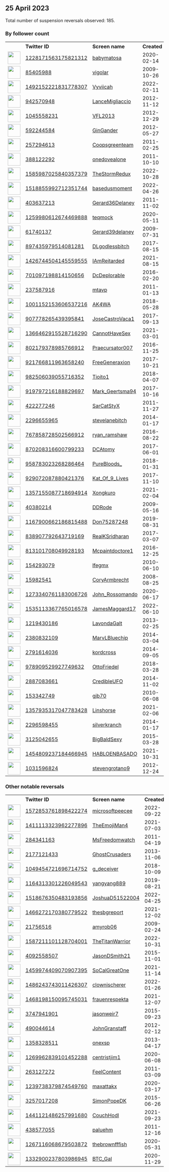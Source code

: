 
## 25 April 2023
Total number of suspension reversals observed: 185.

### By follower count
<table><tr><th></th><th align="left">Twitter ID</th><th align="left">Screen name</th>
<th align="left">Created</th><th align="left">Status</th><th align="left">Suspended</th><th align="left">Followers</th>
<tr><td><a href="https://pbs.twimg.com/profile_images/1546219290482937856/w11-2etM_normal.jpg"><img src="https://pbs.twimg.com/profile_images/1546219290482937856/w11-2etM_normal.jpg" width="40px" height="40px" align="center"/></a></td><td><a href="https://twitter.com/intent/user?user_id=1228171563175821312">1228171563175821312</a></td><td><a href="https://twitter.com/babymatosa">babymatosa</a></td><td>2020-02-14</td><td align="center"></td><td>2022-09-21</td><td>2596005</td></tr>
<tr><td><a href="https://pbs.twimg.com/profile_images/1490132532729462788/xanzSd7Q_normal.jpg"><img src="https://pbs.twimg.com/profile_images/1490132532729462788/xanzSd7Q_normal.jpg" width="40px" height="40px" align="center"/></a></td><td><a href="https://twitter.com/intent/user?user_id=85405988">85405988</a></td><td><a href="https://twitter.com/vigolar">vigolar</a></td><td>2009-10-26</td><td align="center"></td><td>2022-03-09</td><td>1271729</td></tr>
<tr><td><a href="https://pbs.twimg.com/profile_images/1570072695924051968/BG0AKUcq_normal.jpg"><img src="https://pbs.twimg.com/profile_images/1570072695924051968/BG0AKUcq_normal.jpg" width="40px" height="40px" align="center"/></a></td><td><a href="https://twitter.com/intent/user?user_id=1492152221831778307">1492152221831778307</a></td><td><a href="https://twitter.com/Vyviicah">Vyviicah</a></td><td>2022-02-11</td><td align="center"></td><td>2022-09-20</td><td>1059449</td></tr>
<tr><td><a href="https://pbs.twimg.com/profile_images/1281414944424988674/xm2_chIV_normal.jpg"><img src="https://pbs.twimg.com/profile_images/1281414944424988674/xm2_chIV_normal.jpg" width="40px" height="40px" align="center"/></a></td><td><a href="https://twitter.com/intent/user?user_id=942570948">942570948</a></td><td><a href="https://twitter.com/LanceMigliaccio">LanceMigliaccio</a></td><td>2012-11-12</td><td align="center"></td><td></td><td>202959</td></tr>
<tr><td><a href="https://pbs.twimg.com/profile_images/1328459096698314754/Ij6obnJ-_normal.jpg"><img src="https://pbs.twimg.com/profile_images/1328459096698314754/Ij6obnJ-_normal.jpg" width="40px" height="40px" align="center"/></a></td><td><a href="https://twitter.com/intent/user?user_id=1045558231">1045558231</a></td><td><a href="https://twitter.com/VFL2013">VFL2013</a></td><td>2012-12-29</td><td align="center"></td><td></td><td>83987</td></tr>
<tr><td><a href="https://pbs.twimg.com/profile_images/430568849063178241/q4gbxter_normal.jpeg"><img src="https://pbs.twimg.com/profile_images/430568849063178241/q4gbxter_normal.jpeg" width="40px" height="40px" align="center"/></a></td><td><a href="https://twitter.com/intent/user?user_id=592244584">592244584</a></td><td><a href="https://twitter.com/GinGander">GinGander</a></td><td>2012-05-27</td><td align="center"></td><td>2022-11-27</td><td>77333</td></tr>
<tr><td><a href="https://pbs.twimg.com/profile_images/1404988245201596417/W5UTAcdD_normal.jpg"><img src="https://pbs.twimg.com/profile_images/1404988245201596417/W5UTAcdD_normal.jpg" width="40px" height="40px" align="center"/></a></td><td><a href="https://twitter.com/intent/user?user_id=257294613">257294613</a></td><td><a href="https://twitter.com/Coopsgreenteam">Coopsgreenteam</a></td><td>2011-02-25</td><td align="center"></td><td>2022-02-13</td><td>54932</td></tr>
<tr><td><a href="https://pbs.twimg.com/profile_images/1080913071923695617/plBr5fLS_normal.jpg"><img src="https://pbs.twimg.com/profile_images/1080913071923695617/plBr5fLS_normal.jpg" width="40px" height="40px" align="center"/></a></td><td><a href="https://twitter.com/intent/user?user_id=388122292">388122292</a></td><td><a href="https://twitter.com/onedovealone">onedovealone</a></td><td>2011-10-10</td><td align="center"></td><td></td><td>25654</td></tr>
<tr><td><a href="https://pbs.twimg.com/profile_images/1650596564476239872/MtK3Qetl_normal.jpg"><img src="https://pbs.twimg.com/profile_images/1650596564476239872/MtK3Qetl_normal.jpg" width="40px" height="40px" align="center"/></a></td><td><a href="https://twitter.com/intent/user?user_id=1585987025840357379">1585987025840357379</a></td><td><a href="https://twitter.com/TheStormRedux">TheStormRedux</a></td><td>2022-10-28</td><td align="center"></td><td>2022-11-02</td><td>20565</td></tr>
<tr><td><a href="https://pbs.twimg.com/profile_images/1559697436637020160/g5VZDnVl_normal.jpg"><img src="https://pbs.twimg.com/profile_images/1559697436637020160/g5VZDnVl_normal.jpg" width="40px" height="40px" align="center"/></a></td><td><a href="https://twitter.com/intent/user?user_id=1518855992712351744">1518855992712351744</a></td><td><a href="https://twitter.com/basedusmoment">basedusmoment</a></td><td>2022-04-26</td><td align="center"></td><td>2022-08-21</td><td>15442</td></tr>
<tr><td><a href="https://pbs.twimg.com/profile_images/1650762303191633921/Jn_47KJW_normal.jpg"><img src="https://pbs.twimg.com/profile_images/1650762303191633921/Jn_47KJW_normal.jpg" width="40px" height="40px" align="center"/></a></td><td><a href="https://twitter.com/intent/user?user_id=403637213">403637213</a></td><td><a href="https://twitter.com/Gerard36Delaney">Gerard36Delaney</a></td><td>2011-11-02</td><td align="center"></td><td></td><td>14504</td></tr>
<tr><td><a href="https://pbs.twimg.com/profile_images/1650809215865200645/6kf-jZWQ_normal.jpg"><img src="https://pbs.twimg.com/profile_images/1650809215865200645/6kf-jZWQ_normal.jpg" width="40px" height="40px" align="center"/></a></td><td><a href="https://twitter.com/intent/user?user_id=1259980612674469888">1259980612674469888</a></td><td><a href="https://twitter.com/teqmock">teqmock</a></td><td>2020-05-11</td><td align="center"></td><td>2022-08-17</td><td>13345</td></tr>
<tr><td><a href="https://pbs.twimg.com/profile_images/1650895898740678656/1Qo1Xt-b_normal.jpg"><img src="https://pbs.twimg.com/profile_images/1650895898740678656/1Qo1Xt-b_normal.jpg" width="40px" height="40px" align="center"/></a></td><td><a href="https://twitter.com/intent/user?user_id=61740137">61740137</a></td><td><a href="https://twitter.com/Gerard39delaney">Gerard39delaney</a></td><td>2009-07-31</td><td align="center"></td><td>2022-02-13</td><td>11466</td></tr>
<tr><td><a href="https://pbs.twimg.com/profile_images/1538278028287123456/IlrSTgH__normal.jpg"><img src="https://pbs.twimg.com/profile_images/1538278028287123456/IlrSTgH__normal.jpg" width="40px" height="40px" align="center"/></a></td><td><a href="https://twitter.com/intent/user?user_id=897435979514081281">897435979514081281</a></td><td><a href="https://twitter.com/DLgodlessbitch">DLgodlessbitch</a></td><td>2017-08-15</td><td align="center"></td><td>2023-03-31</td><td>11406</td></tr>
<tr><td><a href="https://pbs.twimg.com/profile_images/1567266429627498496/U0s16jzv_normal.jpg"><img src="https://pbs.twimg.com/profile_images/1567266429627498496/U0s16jzv_normal.jpg" width="40px" height="40px" align="center"/></a></td><td><a href="https://twitter.com/intent/user?user_id=1426744504145559555">1426744504145559555</a></td><td><a href="https://twitter.com/IAmReitarded">IAmReitarded</a></td><td>2021-08-15</td><td align="center"></td><td>2022-09-20</td><td>11168</td></tr>
<tr><td><a href="https://pbs.twimg.com/profile_images/946021827347873792/LcYNtZRd_normal.jpg"><img src="https://pbs.twimg.com/profile_images/946021827347873792/LcYNtZRd_normal.jpg" width="40px" height="40px" align="center"/></a></td><td><a href="https://twitter.com/intent/user?user_id=701097198814150656">701097198814150656</a></td><td><a href="https://twitter.com/DcDeplorable">DcDeplorable</a></td><td>2016-02-20</td><td align="center"></td><td></td><td>9318</td></tr>
<tr><td><a href="https://pbs.twimg.com/profile_images/980200053330599937/XrOe_ZG5_normal.jpg"><img src="https://pbs.twimg.com/profile_images/980200053330599937/XrOe_ZG5_normal.jpg" width="40px" height="40px" align="center"/></a></td><td><a href="https://twitter.com/intent/user?user_id=237587916">237587916</a></td><td><a href="https://twitter.com/mtavp">mtavp</a></td><td>2011-01-13</td><td align="center"></td><td></td><td>9264</td></tr>
<tr><td><a href="https://pbs.twimg.com/profile_images/1650879865799991296/QITTjSFG_normal.jpg"><img src="https://pbs.twimg.com/profile_images/1650879865799991296/QITTjSFG_normal.jpg" width="40px" height="40px" align="center"/></a></td><td><a href="https://twitter.com/intent/user?user_id=1001152153606537216">1001152153606537216</a></td><td><a href="https://twitter.com/AK4WA">AK4WA</a></td><td>2018-05-28</td><td align="center"></td><td></td><td>9193</td></tr>
<tr><td><a href="https://pbs.twimg.com/profile_images/1610702725381238784/SaTNUuRe_normal.jpg"><img src="https://pbs.twimg.com/profile_images/1610702725381238784/SaTNUuRe_normal.jpg" width="40px" height="40px" align="center"/></a></td><td><a href="https://twitter.com/intent/user?user_id=907778265439395841">907778265439395841</a></td><td><a href="https://twitter.com/JoseCastroVaca1">JoseCastroVaca1</a></td><td>2017-09-13</td><td align="center"></td><td>2023-01-24</td><td>8668</td></tr>
<tr><td><a href="https://pbs.twimg.com/profile_images/1504551138284081153/UQBEDuNo_normal.jpg"><img src="https://pbs.twimg.com/profile_images/1504551138284081153/UQBEDuNo_normal.jpg" width="40px" height="40px" align="center"/></a></td><td><a href="https://twitter.com/intent/user?user_id=1366462915528716290">1366462915528716290</a></td><td><a href="https://twitter.com/CannotHaveSex">CannotHaveSex</a></td><td>2021-03-01</td><td align="center"></td><td>2022-04-12</td><td>8403</td></tr>
<tr><td><a href="https://pbs.twimg.com/profile_images/1205533410300715010/-LfPMKel_normal.jpg"><img src="https://pbs.twimg.com/profile_images/1205533410300715010/-LfPMKel_normal.jpg" width="40px" height="40px" align="center"/></a></td><td><a href="https://twitter.com/intent/user?user_id=802179378985766912">802179378985766912</a></td><td><a href="https://twitter.com/Praecursator007">Praecursator007</a></td><td>2016-11-25</td><td align="center"></td><td>2022-05-05</td><td>7624</td></tr>
<tr><td><a href="https://pbs.twimg.com/profile_images/1534807446883024901/RSC7wF6Q_normal.jpg"><img src="https://pbs.twimg.com/profile_images/1534807446883024901/RSC7wF6Q_normal.jpg" width="40px" height="40px" align="center"/></a></td><td><a href="https://twitter.com/intent/user?user_id=921766811963658240">921766811963658240</a></td><td><a href="https://twitter.com/FreeGeneraxion">FreeGeneraxion</a></td><td>2017-10-21</td><td align="center"></td><td>2022-10-17</td><td>7139</td></tr>
<tr><td><a href="https://pbs.twimg.com/profile_images/1233651886764494849/mRSHXjJB_normal.jpg"><img src="https://pbs.twimg.com/profile_images/1233651886764494849/mRSHXjJB_normal.jpg" width="40px" height="40px" align="center"/></a></td><td><a href="https://twitter.com/intent/user?user_id=982506039055716352">982506039055716352</a></td><td><a href="https://twitter.com/Tioito1">Tioito1</a></td><td>2018-04-07</td><td align="center"></td><td>2022-08-25</td><td>6901</td></tr>
<tr><td><a href="https://pbs.twimg.com/profile_images/1650484705484218369/hWvWGUEr_normal.jpg"><img src="https://pbs.twimg.com/profile_images/1650484705484218369/hWvWGUEr_normal.jpg" width="40px" height="40px" align="center"/></a></td><td><a href="https://twitter.com/intent/user?user_id=919797216188829697">919797216188829697</a></td><td><a href="https://twitter.com/Mark_Geertsma94">Mark_Geertsma94</a></td><td>2017-10-16</td><td align="center"></td><td></td><td>6834</td></tr>
<tr><td><a href="https://pbs.twimg.com/profile_images/841127762244993024/xPo8FUDR_normal.jpg"><img src="https://pbs.twimg.com/profile_images/841127762244993024/xPo8FUDR_normal.jpg" width="40px" height="40px" align="center"/></a></td><td><a href="https://twitter.com/intent/user?user_id=422277246">422277246</a></td><td><a href="https://twitter.com/SarCatStyX">SarCatStyX</a></td><td>2011-11-27</td><td align="center"></td><td></td><td>6529</td></tr>
<tr><td><a href="https://pbs.twimg.com/profile_images/1492603506758463493/snVWgDZ-_normal.jpg"><img src="https://pbs.twimg.com/profile_images/1492603506758463493/snVWgDZ-_normal.jpg" width="40px" height="40px" align="center"/></a></td><td><a href="https://twitter.com/intent/user?user_id=2296655965">2296655965</a></td><td><a href="https://twitter.com/stevelanebitch">stevelanebitch</a></td><td>2014-01-17</td><td align="center"></td><td>2022-07-28</td><td>5283</td></tr>
<tr><td><a href="https://pbs.twimg.com/profile_images/1110953347060809728/nhpxzQW9_normal.jpg"><img src="https://pbs.twimg.com/profile_images/1110953347060809728/nhpxzQW9_normal.jpg" width="40px" height="40px" align="center"/></a></td><td><a href="https://twitter.com/intent/user?user_id=767858728502566912">767858728502566912</a></td><td><a href="https://twitter.com/ryan_ramshaw">ryan_ramshaw</a></td><td>2016-08-22</td><td align="center"></td><td>2022-07-22</td><td>4750</td></tr>
<tr><td><a href="https://pbs.twimg.com/profile_images/1608676124288258049/xvLB0fSE_normal.jpg"><img src="https://pbs.twimg.com/profile_images/1608676124288258049/xvLB0fSE_normal.jpg" width="40px" height="40px" align="center"/></a></td><td><a href="https://twitter.com/intent/user?user_id=870208316600799233">870208316600799233</a></td><td><a href="https://twitter.com/DCAtomy">DCAtomy</a></td><td>2017-06-01</td><td align="center"></td><td>2023-04-14</td><td>4601</td></tr>
<tr><td><a href="https://pbs.twimg.com/profile_images/1650650359373926400/s065w2z9_normal.jpg"><img src="https://pbs.twimg.com/profile_images/1650650359373926400/s065w2z9_normal.jpg" width="40px" height="40px" align="center"/></a></td><td><a href="https://twitter.com/intent/user?user_id=958783023268286464">958783023268286464</a></td><td><a href="https://twitter.com/PureBloods_">PureBloods_</a></td><td>2018-01-31</td><td align="center"></td><td>2022-09-09</td><td>4313</td></tr>
<tr><td><a href="https://pbs.twimg.com/profile_images/1285809769098379265/cU1pLZHx_normal.jpg"><img src="https://pbs.twimg.com/profile_images/1285809769098379265/cU1pLZHx_normal.jpg" width="40px" height="40px" align="center"/></a></td><td><a href="https://twitter.com/intent/user?user_id=929072087880421376">929072087880421376</a></td><td><a href="https://twitter.com/Kat_Of_9_Lives">Kat_Of_9_Lives</a></td><td>2017-11-10</td><td align="center"></td><td></td><td>4079</td></tr>
<tr><td><a href="https://pbs.twimg.com/profile_images/1380294580705370120/xjmf_XuY_normal.jpg"><img src="https://pbs.twimg.com/profile_images/1380294580705370120/xjmf_XuY_normal.jpg" width="40px" height="40px" align="center"/></a></td><td><a href="https://twitter.com/intent/user?user_id=1357155087718694914">1357155087718694914</a></td><td><a href="https://twitter.com/Xongkuro">Xongkuro</a></td><td>2021-02-04</td><td align="center"></td><td></td><td>3924</td></tr>
<tr><td><a href="https://pbs.twimg.com/profile_images/956966995299205120/nPEUxf5A_normal.jpg"><img src="https://pbs.twimg.com/profile_images/956966995299205120/nPEUxf5A_normal.jpg" width="40px" height="40px" align="center"/></a></td><td><a href="https://twitter.com/intent/user?user_id=40380214">40380214</a></td><td><a href="https://twitter.com/DDRode">DDRode</a></td><td>2009-05-16</td><td align="center"></td><td></td><td>3374</td></tr>
<tr><td><a href="https://pbs.twimg.com/profile_images/1167901010079010821/Medmm7Dm_normal.jpg"><img src="https://pbs.twimg.com/profile_images/1167901010079010821/Medmm7Dm_normal.jpg" width="40px" height="40px" align="center"/></a></td><td><a href="https://twitter.com/intent/user?user_id=1167900662186815488">1167900662186815488</a></td><td><a href="https://twitter.com/Don75287248">Don75287248</a></td><td>2019-08-31</td><td align="center"></td><td>2022-10-29</td><td>3316</td></tr>
<tr><td><a href="https://pbs.twimg.com/profile_images/1586715549182173186/CaZ54tk5_normal.jpg"><img src="https://pbs.twimg.com/profile_images/1586715549182173186/CaZ54tk5_normal.jpg" width="40px" height="40px" align="center"/></a></td><td><a href="https://twitter.com/intent/user?user_id=838907792643719169">838907792643719169</a></td><td><a href="https://twitter.com/RealKSridharan">RealKSridharan</a></td><td>2017-03-07</td><td align="center"></td><td>2022-12-17</td><td>3087</td></tr>
<tr><td><a href="https://pbs.twimg.com/profile_images/814922872212713472/49pQw_Dk_normal.jpg"><img src="https://pbs.twimg.com/profile_images/814922872212713472/49pQw_Dk_normal.jpg" width="40px" height="40px" align="center"/></a></td><td><a href="https://twitter.com/intent/user?user_id=813101708049928193">813101708049928193</a></td><td><a href="https://twitter.com/Mcpaintdoctore1">Mcpaintdoctore1</a></td><td>2016-12-25</td><td align="center"></td><td></td><td>2880</td></tr>
<tr><td><a href="https://pbs.twimg.com/profile_images/1370803237192937473/FqcQgs70_normal.jpg"><img src="https://pbs.twimg.com/profile_images/1370803237192937473/FqcQgs70_normal.jpg" width="40px" height="40px" align="center"/></a></td><td><a href="https://twitter.com/intent/user?user_id=154293079">154293079</a></td><td><a href="https://twitter.com/lfegmx">lfegmx</a></td><td>2010-06-10</td><td align="center"></td><td>2022-12-27</td><td>2755</td></tr>
<tr><td><a href="https://pbs.twimg.com/profile_images/1504562144670466056/OVbULqKa_normal.jpg"><img src="https://pbs.twimg.com/profile_images/1504562144670466056/OVbULqKa_normal.jpg" width="40px" height="40px" align="center"/></a></td><td><a href="https://twitter.com/intent/user?user_id=15982541">15982541</a></td><td><a href="https://twitter.com/CoryArmbrecht">CoryArmbrecht</a></td><td>2008-08-25</td><td align="center"></td><td>2023-04-12</td><td>2743</td></tr>
<tr><td><a href="https://pbs.twimg.com/profile_images/1338510131793973249/n8aeh-Hu_normal.jpg"><img src="https://pbs.twimg.com/profile_images/1338510131793973249/n8aeh-Hu_normal.jpg" width="40px" height="40px" align="center"/></a></td><td><a href="https://twitter.com/intent/user?user_id=1273340761183006726">1273340761183006726</a></td><td><a href="https://twitter.com/John_Rossomando">John_Rossomando</a></td><td>2020-06-17</td><td align="center"></td><td></td><td>2534</td></tr>
<tr><td><a href="https://pbs.twimg.com/profile_images/1535113978996736003/ngdeOj8d_normal.jpg"><img src="https://pbs.twimg.com/profile_images/1535113978996736003/ngdeOj8d_normal.jpg" width="40px" height="40px" align="center"/></a></td><td><a href="https://twitter.com/intent/user?user_id=1535113367765016578">1535113367765016578</a></td><td><a href="https://twitter.com/JamesMaggard17">JamesMaggard17</a></td><td>2022-06-10</td><td align="center"></td><td>2023-04-07</td><td>2453</td></tr>
<tr><td><a href="https://pbs.twimg.com/profile_images/1650842096717250561/haKYLI_-_normal.jpg"><img src="https://pbs.twimg.com/profile_images/1650842096717250561/haKYLI_-_normal.jpg" width="40px" height="40px" align="center"/></a></td><td><a href="https://twitter.com/intent/user?user_id=1219430186">1219430186</a></td><td><a href="https://twitter.com/LavondaGalt">LavondaGalt</a></td><td>2013-02-25</td><td align="center"></td><td></td><td>2228</td></tr>
<tr><td><a href="https://pbs.twimg.com/profile_images/838421785754370048/scEF1dFf_normal.jpg"><img src="https://pbs.twimg.com/profile_images/838421785754370048/scEF1dFf_normal.jpg" width="40px" height="40px" align="center"/></a></td><td><a href="https://twitter.com/intent/user?user_id=2380832109">2380832109</a></td><td><a href="https://twitter.com/MarvLBluechip">MarvLBluechip</a></td><td>2014-03-04</td><td align="center"></td><td>2022-11-25</td><td>2216</td></tr>
<tr><td><a href="https://pbs.twimg.com/profile_images/1420080838507737092/Bd559047_normal.jpg"><img src="https://pbs.twimg.com/profile_images/1420080838507737092/Bd559047_normal.jpg" width="40px" height="40px" align="center"/></a></td><td><a href="https://twitter.com/intent/user?user_id=2791614036">2791614036</a></td><td><a href="https://twitter.com/kordcross">kordcross</a></td><td>2014-09-05</td><td align="center"></td><td>2023-02-18</td><td>1945</td></tr>
<tr><td><a href="https://pbs.twimg.com/profile_images/1292477962772713472/hVBQKBx1_normal.jpg"><img src="https://pbs.twimg.com/profile_images/1292477962772713472/hVBQKBx1_normal.jpg" width="40px" height="40px" align="center"/></a></td><td><a href="https://twitter.com/intent/user?user_id=978909529927749632">978909529927749632</a></td><td><a href="https://twitter.com/OttoFriedel">OttoFriedel</a></td><td>2018-03-28</td><td align="center"></td><td></td><td>1907</td></tr>
<tr><td><a href="https://pbs.twimg.com/profile_images/1651191930079055877/7hNme006_normal.png"><img src="https://pbs.twimg.com/profile_images/1651191930079055877/7hNme006_normal.png" width="40px" height="40px" align="center"/></a></td><td><a href="https://twitter.com/intent/user?user_id=2887083661">2887083661</a></td><td><a href="https://twitter.com/CredibleUFO">CredibleUFO</a></td><td>2014-11-02</td><td align="center"></td><td></td><td>1721</td></tr>
<tr><td><a href="https://pbs.twimg.com/profile_images/1650142604082675712/T8_boSAk_normal.jpg"><img src="https://pbs.twimg.com/profile_images/1650142604082675712/T8_boSAk_normal.jpg" width="40px" height="40px" align="center"/></a></td><td><a href="https://twitter.com/intent/user?user_id=153342749">153342749</a></td><td><a href="https://twitter.com/gjb70">gjb70</a></td><td>2010-06-08</td><td align="center"></td><td>2023-04-06</td><td>1688</td></tr>
<tr><td><a href="https://pbs.twimg.com/profile_images/1436015714742243329/g7vICMyT_normal.jpg"><img src="https://pbs.twimg.com/profile_images/1436015714742243329/g7vICMyT_normal.jpg" width="40px" height="40px" align="center"/></a></td><td><a href="https://twitter.com/intent/user?user_id=1357935317047783428">1357935317047783428</a></td><td><a href="https://twitter.com/Linshorse">Linshorse</a></td><td>2021-02-06</td><td align="center"></td><td></td><td>1646</td></tr>
<tr><td><a href="https://pbs.twimg.com/profile_images/702968929631604736/fVTa7o50_normal.jpg"><img src="https://pbs.twimg.com/profile_images/702968929631604736/fVTa7o50_normal.jpg" width="40px" height="40px" align="center"/></a></td><td><a href="https://twitter.com/intent/user?user_id=2296598455">2296598455</a></td><td><a href="https://twitter.com/silverkranch">silverkranch</a></td><td>2014-01-17</td><td align="center"></td><td></td><td>1562</td></tr>
<tr><td><a href="https://pbs.twimg.com/profile_images/1155215303187587072/mt5K0nvj_normal.jpg"><img src="https://pbs.twimg.com/profile_images/1155215303187587072/mt5K0nvj_normal.jpg" width="40px" height="40px" align="center"/></a></td><td><a href="https://twitter.com/intent/user?user_id=3125042655">3125042655</a></td><td><a href="https://twitter.com/BigBaldSexy">BigBaldSexy</a></td><td>2015-03-28</td><td align="center"></td><td></td><td>1372</td></tr>
<tr><td><a href="https://pbs.twimg.com/profile_images/1651301419033428018/SoysambE_normal.jpg"><img src="https://pbs.twimg.com/profile_images/1651301419033428018/SoysambE_normal.jpg" width="40px" height="40px" align="center"/></a></td><td><a href="https://twitter.com/intent/user?user_id=1454809237184466945">1454809237184466945</a></td><td><a href="https://twitter.com/HABLOENBASADO">HABLOENBASADO</a></td><td>2021-10-31</td><td align="center"></td><td>2022-05-13</td><td>1349</td></tr>
<tr><td><a href="https://pbs.twimg.com/profile_images/1651601707930107904/Y0ZFkeN0_normal.jpg"><img src="https://pbs.twimg.com/profile_images/1651601707930107904/Y0ZFkeN0_normal.jpg" width="40px" height="40px" align="center"/></a></td><td><a href="https://twitter.com/intent/user?user_id=1031596824">1031596824</a></td><td><a href="https://twitter.com/stevengrotano9">stevengrotano9</a></td><td>2012-12-24</td><td align="center"></td><td></td><td>1300</td></tr>
</table>

### Other notable reversals
<table><tr><th></th><th align="left">Twitter ID</th><th align="left">Screen name</th>
<th align="left">Created</th><th align="left">Status</th><th align="left">Suspended</th><th align="left">Followers</th>
<tr><td><a href="https://pbs.twimg.com/profile_images/1650734631027712001/VqcbXYrQ_normal.jpg"><img src="https://pbs.twimg.com/profile_images/1650734631027712001/VqcbXYrQ_normal.jpg" width="40px" height="40px" align="center"/></a></td><td><a href="https://twitter.com/intent/user?user_id=1572853761898422274">1572853761898422274</a></td><td><a href="https://twitter.com/microsoftpeecee">microsoftpeecee</a></td><td>2022-09-22</td><td align="center"></td><td>2022-10-21</td><td>43</td></tr>
<tr><td><a href="https://pbs.twimg.com/profile_images/1650680272231301127/RVKGGdZI_normal.jpg"><img src="https://pbs.twimg.com/profile_images/1650680272231301127/RVKGGdZI_normal.jpg" width="40px" height="40px" align="center"/></a></td><td><a href="https://twitter.com/intent/user?user_id=1411113323962277896">1411113323962277896</a></td><td><a href="https://twitter.com/TheEmojiMan4">TheEmojiMan4</a></td><td>2021-07-03</td><td align="center"></td><td>2022-10-24</td><td>491</td></tr>
<tr><td><a href="https://pbs.twimg.com/profile_images/1590085572541837312/3p7j1FqX_normal.jpg"><img src="https://pbs.twimg.com/profile_images/1590085572541837312/3p7j1FqX_normal.jpg" width="40px" height="40px" align="center"/></a></td><td><a href="https://twitter.com/intent/user?user_id=284341163">284341163</a></td><td><a href="https://twitter.com/MsFreedomwatch">MsFreedomwatch</a></td><td>2011-04-19</td><td align="center"></td><td>2022-12-05</td><td>1175</td></tr>
<tr><td><a href="https://pbs.twimg.com/profile_images/1263594595713052676/Fl2v8Pvv_normal.jpg"><img src="https://pbs.twimg.com/profile_images/1263594595713052676/Fl2v8Pvv_normal.jpg" width="40px" height="40px" align="center"/></a></td><td><a href="https://twitter.com/intent/user?user_id=2177121433">2177121433</a></td><td><a href="https://twitter.com/GhostCrusaders">GhostCrusaders</a></td><td>2013-11-06</td><td align="center"></td><td>2023-04-04</td><td>1173</td></tr>
<tr><td><a href="https://pbs.twimg.com/profile_images/1049455356819181568/2IK5R6wV_normal.jpg"><img src="https://pbs.twimg.com/profile_images/1049455356819181568/2IK5R6wV_normal.jpg" width="40px" height="40px" align="center"/></a></td><td><a href="https://twitter.com/intent/user?user_id=1049454721696714752">1049454721696714752</a></td><td><a href="https://twitter.com/g_deceiver">g_deceiver</a></td><td>2018-10-09</td><td align="center"></td><td>2022-11-16</td><td>238</td></tr>
<tr><td><a href="https://pbs.twimg.com/profile_images/1622033813558919168/kN325JPD_normal.jpg"><img src="https://pbs.twimg.com/profile_images/1622033813558919168/kN325JPD_normal.jpg" width="40px" height="40px" align="center"/></a></td><td><a href="https://twitter.com/intent/user?user_id=1164313301226049543">1164313301226049543</a></td><td><a href="https://twitter.com/yangyang889">yangyang889</a></td><td>2019-08-21</td><td align="center">🔒</td><td>2023-04-19</td><td>667</td></tr>
<tr><td><a href="https://pbs.twimg.com/profile_images/1541118799805648901/97-W8jwi_normal.jpg"><img src="https://pbs.twimg.com/profile_images/1541118799805648901/97-W8jwi_normal.jpg" width="40px" height="40px" align="center"/></a></td><td><a href="https://twitter.com/intent/user?user_id=1518676350483193856">1518676350483193856</a></td><td><a href="https://twitter.com/JoshuaD51522004">JoshuaD51522004</a></td><td>2022-04-25</td><td align="center"></td><td>2022-11-03</td><td>205</td></tr>
<tr><td><a href="https://pbs.twimg.com/profile_images/1475930705507016705/9UjSH2Yn_normal.jpg"><img src="https://pbs.twimg.com/profile_images/1475930705507016705/9UjSH2Yn_normal.jpg" width="40px" height="40px" align="center"/></a></td><td><a href="https://twitter.com/intent/user?user_id=1466272170380779522">1466272170380779522</a></td><td><a href="https://twitter.com/thesbgreport">thesbgreport</a></td><td>2021-12-02</td><td align="center"></td><td>2022-11-07</td><td>86</td></tr>
<tr><td><a href="https://pbs.twimg.com/profile_images/1641345396814368772/ElDhmtsV_normal.jpg"><img src="https://pbs.twimg.com/profile_images/1641345396814368772/ElDhmtsV_normal.jpg" width="40px" height="40px" align="center"/></a></td><td><a href="https://twitter.com/intent/user?user_id=21756516">21756516</a></td><td><a href="https://twitter.com/amyrob06">amyrob06</a></td><td>2009-02-24</td><td align="center">🔒</td><td>2023-03-31</td><td>45</td></tr>
<tr><td><a href="https://pbs.twimg.com/profile_images/1649927481531711489/cz3rafqc_normal.jpg"><img src="https://pbs.twimg.com/profile_images/1649927481531711489/cz3rafqc_normal.jpg" width="40px" height="40px" align="center"/></a></td><td><a href="https://twitter.com/intent/user?user_id=1587211101128704001">1587211101128704001</a></td><td><a href="https://twitter.com/TheTitanWarrior">TheTitanWarrior</a></td><td>2022-10-31</td><td align="center"></td><td>2023-04-18</td><td>678</td></tr>
<tr><td><a href="https://abs.twimg.com/sticky/default_profile_images/default_profile_normal.png"><img src="https://abs.twimg.com/sticky/default_profile_images/default_profile_normal.png" width="40px" height="40px" align="center"/></a></td><td><a href="https://twitter.com/intent/user?user_id=4092558507">4092558507</a></td><td><a href="https://twitter.com/JasonDSmith21">JasonDSmith21</a></td><td>2015-11-01</td><td align="center"></td><td>2023-04-21</td><td>7</td></tr>
<tr><td><a href="https://pbs.twimg.com/profile_images/1517287177180172288/L7UHiz3N_normal.jpg"><img src="https://pbs.twimg.com/profile_images/1517287177180172288/L7UHiz3N_normal.jpg" width="40px" height="40px" align="center"/></a></td><td><a href="https://twitter.com/intent/user?user_id=1459974409070907395">1459974409070907395</a></td><td><a href="https://twitter.com/SoCalGreatOne">SoCalGreatOne</a></td><td>2021-11-14</td><td align="center"></td><td>2023-03-27</td><td>6</td></tr>
<tr><td><a href="https://pbs.twimg.com/profile_images/1649705971294371840/gwYWu0WX_normal.jpg"><img src="https://pbs.twimg.com/profile_images/1649705971294371840/gwYWu0WX_normal.jpg" width="40px" height="40px" align="center"/></a></td><td><a href="https://twitter.com/intent/user?user_id=1486243743011426307">1486243743011426307</a></td><td><a href="https://twitter.com/clownischerer">clownischerer</a></td><td>2022-01-26</td><td align="center"></td><td>2022-12-23</td><td>13</td></tr>
<tr><td><a href="https://pbs.twimg.com/profile_images/1468198356187025412/qtbXQ-ah_normal.jpg"><img src="https://pbs.twimg.com/profile_images/1468198356187025412/qtbXQ-ah_normal.jpg" width="40px" height="40px" align="center"/></a></td><td><a href="https://twitter.com/intent/user?user_id=1468198150095745031">1468198150095745031</a></td><td><a href="https://twitter.com/frauenrespekta">frauenrespekta</a></td><td>2021-12-07</td><td align="center"></td><td>2022-10-30</td><td>96</td></tr>
<tr><td><a href="https://pbs.twimg.com/profile_images/1518740284208816128/4Ws_zMkr_normal.jpg"><img src="https://pbs.twimg.com/profile_images/1518740284208816128/4Ws_zMkr_normal.jpg" width="40px" height="40px" align="center"/></a></td><td><a href="https://twitter.com/intent/user?user_id=3747941901">3747941901</a></td><td><a href="https://twitter.com/jasonweir7">jasonweir7</a></td><td>2015-09-23</td><td align="center"></td><td>2023-04-12</td><td>32</td></tr>
<tr><td><a href="https://pbs.twimg.com/profile_images/1601400600121544705/B8sve8ar_normal.jpg"><img src="https://pbs.twimg.com/profile_images/1601400600121544705/B8sve8ar_normal.jpg" width="40px" height="40px" align="center"/></a></td><td><a href="https://twitter.com/intent/user?user_id=490044614">490044614</a></td><td><a href="https://twitter.com/JohnGranstaff">JohnGranstaff</a></td><td>2012-02-12</td><td align="center"></td><td>2022-12-19</td><td>910</td></tr>
<tr><td><a href="https://pbs.twimg.com/profile_images/427938022018281473/TLoLN9UL_normal.jpeg"><img src="https://pbs.twimg.com/profile_images/427938022018281473/TLoLN9UL_normal.jpeg" width="40px" height="40px" align="center"/></a></td><td><a href="https://twitter.com/intent/user?user_id=1358328511">1358328511</a></td><td><a href="https://twitter.com/onexsp">onexsp</a></td><td>2013-04-17</td><td align="center"></td><td>2023-01-02</td><td>140</td></tr>
<tr><td><a href="https://pbs.twimg.com/profile_images/1533381866866212864/UHDe8keq_normal.jpg"><img src="https://pbs.twimg.com/profile_images/1533381866866212864/UHDe8keq_normal.jpg" width="40px" height="40px" align="center"/></a></td><td><a href="https://twitter.com/intent/user?user_id=1269962839101452288">1269962839101452288</a></td><td><a href="https://twitter.com/centristjim1">centristjim1</a></td><td>2020-06-08</td><td align="center"></td><td>2023-04-05</td><td>1145</td></tr>
<tr><td><a href="https://pbs.twimg.com/profile_images/1582876290331336707/Xs9UNeOP_normal.jpg"><img src="https://pbs.twimg.com/profile_images/1582876290331336707/Xs9UNeOP_normal.jpg" width="40px" height="40px" align="center"/></a></td><td><a href="https://twitter.com/intent/user?user_id=263127272">263127272</a></td><td><a href="https://twitter.com/FeelContent">FeelContent</a></td><td>2011-03-09</td><td align="center"></td><td>2022-12-01</td><td>76</td></tr>
<tr><td><a href="https://pbs.twimg.com/profile_images/1643285738514165762/v_ggK6Ay_normal.jpg"><img src="https://pbs.twimg.com/profile_images/1643285738514165762/v_ggK6Ay_normal.jpg" width="40px" height="40px" align="center"/></a></td><td><a href="https://twitter.com/intent/user?user_id=1239738379874549760">1239738379874549760</a></td><td><a href="https://twitter.com/maxattakx">maxattakx</a></td><td>2020-03-17</td><td align="center"></td><td>2023-04-09</td><td>30</td></tr>
<tr><td><a href="https://pbs.twimg.com/profile_images/1155773067743911937/RbhQfXh2_normal.jpg"><img src="https://pbs.twimg.com/profile_images/1155773067743911937/RbhQfXh2_normal.jpg" width="40px" height="40px" align="center"/></a></td><td><a href="https://twitter.com/intent/user?user_id=3257017208">3257017208</a></td><td><a href="https://twitter.com/SimonPopeDK">SimonPopeDK</a></td><td>2015-06-26</td><td align="center"></td><td>2023-04-06</td><td>109</td></tr>
<tr><td><a href="https://pbs.twimg.com/profile_images/1441406671666831361/urWpkLht_normal.jpg"><img src="https://pbs.twimg.com/profile_images/1441406671666831361/urWpkLht_normal.jpg" width="40px" height="40px" align="center"/></a></td><td><a href="https://twitter.com/intent/user?user_id=1441121486257991680">1441121486257991680</a></td><td><a href="https://twitter.com/CouchHodl">CouchHodl</a></td><td>2021-09-23</td><td align="center"></td><td>2023-04-11</td><td>24</td></tr>
<tr><td><a href="https://pbs.twimg.com/profile_images/1648692289823227906/vFRZIXZ9_normal.jpg"><img src="https://pbs.twimg.com/profile_images/1648692289823227906/vFRZIXZ9_normal.jpg" width="40px" height="40px" align="center"/></a></td><td><a href="https://twitter.com/intent/user?user_id=438577055">438577055</a></td><td><a href="https://twitter.com/paluehm">paluehm</a></td><td>2011-12-16</td><td align="center"></td><td>2023-04-03</td><td>7</td></tr>
<tr><td><a href="https://pbs.twimg.com/profile_images/1557635716384845824/0ZrmQzku_normal.jpg"><img src="https://pbs.twimg.com/profile_images/1557635716384845824/0ZrmQzku_normal.jpg" width="40px" height="40px" align="center"/></a></td><td><a href="https://twitter.com/intent/user?user_id=1267116068679503872">1267116068679503872</a></td><td><a href="https://twitter.com/thebrownfffish">thebrownfffish</a></td><td>2020-05-31</td><td align="center"></td><td>2023-03-02</td><td>13</td></tr>
<tr><td><a href="https://pbs.twimg.com/profile_images/1597088502998523905/LwnHfM2r_normal.jpg"><img src="https://pbs.twimg.com/profile_images/1597088502998523905/LwnHfM2r_normal.jpg" width="40px" height="40px" align="center"/></a></td><td><a href="https://twitter.com/intent/user?user_id=1332900237803986945">1332900237803986945</a></td><td><a href="https://twitter.com/BTC_Gal">BTC_Gal</a></td><td>2020-11-29</td><td align="center"></td><td>2022-12-04</td><td>41</td></tr>
</table>
